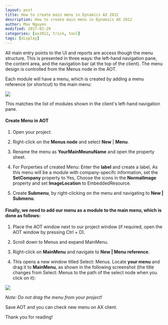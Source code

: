 ```yaml
---
layout: post
title: How to create main menu in Dynamics AX 2012
description: How to create main menu in Dynamics AX 2012
author: Max Nguyen
modified: 2017-03-29
categories: [ax2012, trick, tool]
tags: [display]
---
```


All main entry points to the UI and reports are access though the menu structure. This is presented in three ways: the left-hand navigation pane, the content area, and the navigation bar (at the top of the client). The menu design is controlled from the Menus node in the AOT. 

Each module will have a menu, which is created by adding a menu reference (or shortcut) to the main menu:

![](https://dynamics365.github.io/assets/reference_menu.png)

This matches the list of modules shown in the client's left-hand navigation pane.

<!-- more -->

#### Create Menu in AOT

1. Open your project.
2. Right-click on the **Menus node** and select **New** | **Menu**.

3. Rename the menu as **YourMainMeunuName** and open the property sheet.

4. For Porperties of created Menu: Enter the **label** and create a label, As this menu will be a module with company-specifc information, set the **SetCompany** property to Yes, Choose the icons in the **NormalImage** property and set **ImageLocation** to EmbeddedResource.

5. Create **Submenu**, by right-clicking on the menu and navigating to **New | Submenu**.

#### Finally, we need to add our menu as a module to the main menu, which is done as follows:

1. Place the AOT window next to our project window (if required, open the AOT window by pressing Ctrl + D).

2. Scroll down to Menus and expand MainMenu.

3. Right-click on **MainMenu** and navigate to **New | Menu reference**.

4. This opens a new window titled Select: Menus. Locate **your menu** and drag it to **MainMenu**, as shown in the following screenshot (the title changes from Select: Menus to the path of the select node when you click on it):

![](https://dynamics365.github.io/assets/mainmenu2.png)

*Note: Do not drag the menu from your project!*

Save AOT and you can check new menu on AX client.

Thank you for reading!